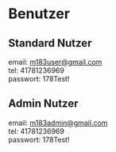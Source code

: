 # Benutzer
## Standard Nutzer
email: m183user@gmail.com \
tel: 41781236969 \
passwort: 178Test! 

## Admin Nutzer
email: m183admin@gmail.com \
tel: 41781236969 \
passwort: 178Test!